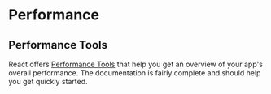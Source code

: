 Performance
===========

Performance Tools
-----------------

React offers [Performance Tools](http://facebook.github.io/react/docs/perf.html) that help you get an overview of your app's overall performance. The documentation is fairly complete and should help you get quickly started.
